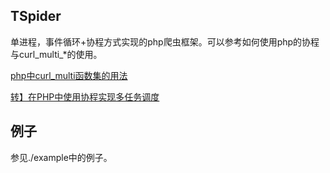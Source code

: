 ## TSpider
单进程，事件循环+协程方式实现的php爬虫框架。可以参考如何使用php的协程与curl_multi_*的使用。


[php中curl_multi函数集的用法](https://github.com/hirudy/article/blob/master/php/php%E4%B8%ADcurl_multi%E5%87%BD%E6%95%B0%E9%9B%86%E7%9A%84%E7%94%A8%E6%B3%95.md)

[转】在PHP中使用协程实现多任务调度](http://www.jianshu.com/p/9904b03a140c)

## 例子
参见./example中的例子。
